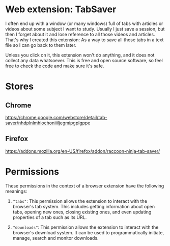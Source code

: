 # Web extension: TabSaver
I often end up with a window (or many windows) full of tabs with articles or videos about some subject I want to study.
Usually I just save a session, but then I forget about it and lose reference to all those videos and articles. 
That's why I created this extension: As a way to save all those tabs in a text file so I can go back to them later.

Unless you click on it, this extension won't do anything, and it does not collect any data whatsoever. This is free and 
open source software, so feel free to check the code and make sure it's safe.


# Stores
## Chrome
https://chrome.google.com/webstore/detail/tab-saver/nhdplnlmhiochoniiiljegmipgplgppe

## Firefox
https://addons.mozilla.org/en-US/firefox/addon/raccoon-ninja-tab-saver/


# Permissions
These permissions in the context of a browser extension have the following meanings:

1. `"tabs"`: This permission allows the extension to interact with the browser's tab system. This includes getting 
information about open tabs, opening new ones, closing existing ones, and even updating properties of a tab such as 
its URL.

2. `"downloads"`: This permission allows the extension to interact with the browser's download system. It can be used 
to programmatically initiate, manage, search and monitor downloads.
